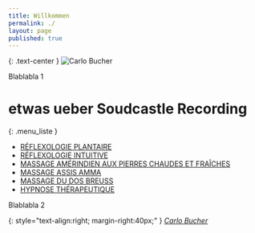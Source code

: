 ```yaml
---
title: Willkommen
permalink: ./
layout: page
published: true
---
```


{: .text-center }
![Carlo Bucher](http://soundcastlerecording.ch/wp-content/uploads/1983/03/Manta_Sound_Studio.jpg)

Blablabla 1

# etwas ueber Soudcastle Recording

{: .menu_liste }
- [RÉFLEXOLOGIE PLANTAIRE][2]
- [RÉFLEXOLOGIE INTUITIVE][3]
- [MASSAGE AMÉRINDIEN AUX PIERRES CHAUDES ET FRAÎCHES][4]
- [MASSAGE ASSIS AMMA][5]
- [MASSAGE DU DOS BREUSS][6]
- [HYPNOSE THÉRAPEUTIQUE][7]

Blablabla 2

{: style="text-align:right; margin-right:40px;" }
[*Carlo Bucher*][1]


[1]: /contact/
[2]: /reflexologie-plantaire/
[3]: /reflexologie-intuitive/
[4]: /massage-aux-pierres-chaudes-et-fraiches/
[5]: /massage-assis-amma/
[6]: /massage-du-dos-breuss/
[7]: /hypnose-therapeutique/
